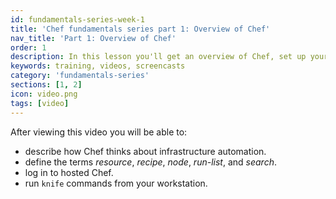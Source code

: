 ```yaml
---
id: fundamentals-series-week-1
title: 'Chef fundamentals series part 1: Overview of Chef'
nav_title: 'Part 1: Overview of Chef'
order: 1
description: In this lesson you'll get an overview of Chef, set up your  workstation, and sign up for hosted Chef.
keywords: training, videos, screencasts
category: 'fundamentals-series'
sections: [1, 2]
icon: video.png
tags: [video]
---
```

After viewing this video you will be able to:

- describe how Chef thinks about infrastructure automation.
- define the terms _resource_, _recipe_, _node_, _run-list_, and _search_.
- log in to hosted Chef.
- run `knife` commands from your workstation.
